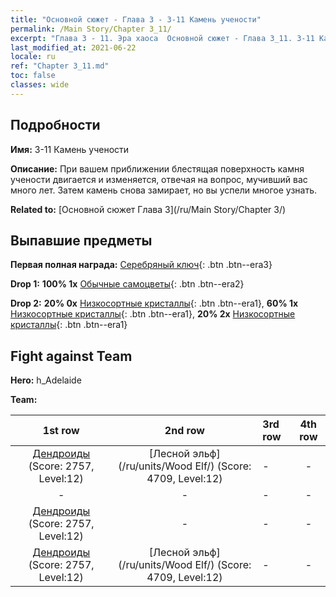 ```yaml
---
title: "Основной сюжет - Глава 3 - 3-11 Камень учености"
permalink: /Main Story/Chapter 3_11/
excerpt: "Глава 3 - 11. Эра хаоса  Основной сюжет - Глава 3_11. 3-11 Камень учености"
last_modified_at: 2021-06-22
locale: ru
ref: "Chapter 3_11.md"
toc: false
classes: wide
---
```


## Подробности

 **Имя:** 3-11 Камень учености

 **Описание:** При вашем приближении блестящая поверхность камня учености двигается и изменяется, отвечая на вопрос, мучивший вас много лет. Затем камень снова замирает, но вы успели многое узнать.

 **Related to:** [Основной сюжет Глава 3](/ru/Main Story/Chapter 3/)

## Выпавшие предметы

 **Первая полная награда:** [Серебряный ключ](/ItemsRU/con_693/){: .btn .btn--era3}

 **Drop 1:** **100% 1x** [Обычные самоцветы](/ItemsRU/mat_10/){: .btn .btn--era2}

 **Drop 2:** **20% 0x** [Низкосортные кристаллы](/ItemsRU/mat_5/){: .btn .btn--era1}, **60% 1x** [Низкосортные кристаллы](/ItemsRU/mat_5/){: .btn .btn--era1}, **20% 2x** [Низкосортные кристаллы](/ItemsRU/mat_5/){: .btn .btn--era1}


## Fight against Team
 **Hero:** h_Adelaide

 **Team:**


  | 1st row | 2nd row | 3rd row | 4th row |
  |:----:|:----:|:----|:----:|
  | [Дендроиды](/ru/units/Treant/) (Score: 2757, Level:12)  | [Лесной эльф](/ru/units/Wood Elf/) (Score: 4709, Level:12)  | - | - |
  | - | - | - | - |
  | [Дендроиды](/ru/units/Treant/) (Score: 2757, Level:12)  | - | - | - |
  | [Дендроиды](/ru/units/Treant/) (Score: 2757, Level:12)  | [Лесной эльф](/ru/units/Wood Elf/) (Score: 4709, Level:12)  | - | - |


